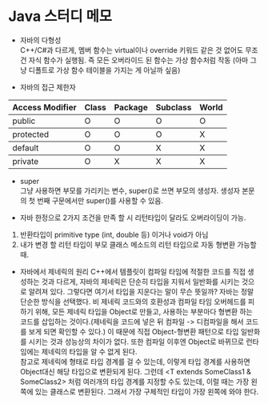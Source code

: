 Java 스터디 메모
=

* 자바의 다형성    
C++/C#과 다르게, 멤버 함수는 virtual이나 override 키워드 같은 것 없어도 무조건 자식 함수가 실행됨. 즉 모든 오버라이드 된 함수는 가상 함수처럼 작동 (아마 그냥 디폴트로 가상 함수 테이블을 가지는 게 아닐까  싶음)

* 자바의 접근 제한자
<div><table>
<thead><tr><th>Access Modifier</th><th>Class</th><th>Package</th><th>Subclass</th><th>World</th></tr></thead>
<tbody><tr><td>public</td><td>O</td><td>O</td><td>O</td><td>O</td></tr></tbody>
<tbody><tr><td>protected</td><td>O</td><td>O</td><td>O</td><td>X</td></tr></tbody>
<tbody><tr><td>default</td><td>O</td><td>O</td><td>X</td><td>X</td></tr></tbody>
<tbody><tr><td>private</td><td>O</td><td>X</td><td>X</td><td>X</td></tr></tbody></table></div>


* super    
그냥 사용하면 부모를 가리키는 변수, super()로 쓰면 부모의 생성자. 생성자 본문의 첫 번째 구문에서만 super()를 사용할 수 있음.

* 자바 한정으로 2가지 조건을 만족 할 시 리턴타입이 달라도 오버라이딩이 가능.    

1. 반환타입이 primitive type (int, double 등) 이거나 void가 아님
2. 내가 변경 할 리턴 타입이 부모 클래스 메소드의 리턴 타입으로 자동 형변환 가능할때.    


* 자바에서 제네릭의 원리
C++에서 템플릿이 컴파일 타임에 적절한 코드를 직접 생성하는 것과 다르게, 자바의 제네릭은 단순히 타입을 지워서 일반화를 시키는 것으로 알려져 있다. 그렇다면 여기서 타입을 지운다는 말이 무슨 뜻일까? 자바는 정말 단순한 방식을 선택했다. 비 제네릭 코드와의 호환성과 컴파일 타임 오버헤드를 피하기 위해, 모든 제네릭 타입을 Object로 만들고, 사용하는 부분마다 형변환 하는 코드를 삽입하는 것이다.(제네릭을 코드에 넣은 뒤 컴파일 -> 디컴파일을 해서 코드를 보게 되면 확인할 수 있다.) 이 때문에 직접 Object-형변환 패턴으로 타입 일반화를 시키는 것과 성능상의 차이가 없다. 또한 컴파일 이후엔 Object로 바뀌므로 런타임에는 제네릭의 타입을 알 수 없게 된다.    
참고로 제네릭에 <T extends SomeClass> 형태로 타입 경계를 걸 수 있는데, 이렇게 타입 경계를 사용하면 Object대신 해당 타입으로 변환되게 된다. 그런데 <T extends SomeClass1 & SomeClass2> 처럼 여러개의 타입 경계를 지정할 수도 있는데, 이럴 때는 가장 왼쪽에 있는 클래스로 변환된다. 그래서 가장 구체적인 타입이 가장 왼쪽에 와야 한다.